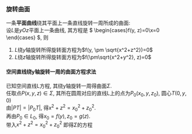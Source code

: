 ### 旋转曲面

一条**平面曲线**绕其平面上一条直线旋转一周所成的曲面: <BR>
设$L$是$yOz$平面上一条曲线, 其方程是
$
\begin{cases}f(y, z)=0\\x=0
\end{cases}
$, 则

1. $L$绕$y$轴旋转所得旋转面方程为$f(y, \pm \sqrt{x^2+z^2})=0$
2. $L$绕$z$轴旋转所得旋转面方程为$f(\pm\sqrt{x^2+y^2}, z)=0$

#### 空间直线绕y轴旋转一周的曲面方程求法

已知空间直线L方程, 其绕y轴旋转一周得曲面$\Sigma$. <BR>
任取点$P(x, y, z) \in \Sigma$, 其所在圆周对应的直线L上的点为$P_0(x_0, y, z_0)$, 圆心$T(0, y, 0)$ <BR>
由$|PT|= |P_0T|$, 得$x^2+ z^2= x_0^2+ z_0^2$. <BR>
再由$P_0 \in L_0$, 得$x_0= f(y), z_0= g(z)$. <BR>
带入$x^2+ z^2= x_0^2+ z_0^2$ 即得$\Sigma$的方程
